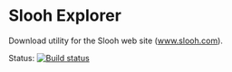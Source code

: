 # Slooh Explorer

Download utility for the Slooh web site (www.slooh.com).

Status: [![Build status](https://ci.appveyor.com/api/projects/status/igdrqnck6ab363m6/branch/main?svg=true)](https://ci.appveyor.com/project/Calteo/slooh-explorer/branch/main)
